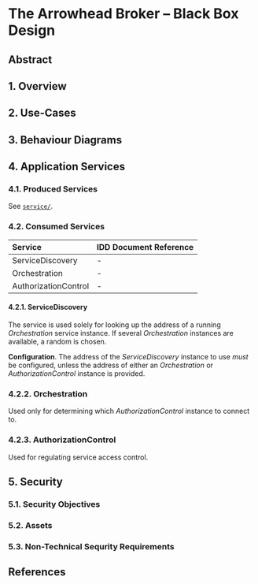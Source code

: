 # The Arrowhead Broker – Black Box Design

## Abstract

## 1. Overview

## 2. Use-Cases

## 3. Behaviour Diagrams

## 4. Application Services

### 4.1. Produced Services

See [`service/`](service/).

### 4.2. Consumed Services

| Service              | IDD Document Reference                                |
|:---------------------|:------------------------------------------------------|
| ServiceDiscovery     | -                                                     |
| Orchestration        | -                                                     |
| AuthorizationControl | -                                                     |

#### 4.2.1. ServiceDiscovery

The service is used solely for looking up the address of a running
_Orchestration_ service instance. If several _Orchestration_ instances are
available, a random is chosen.

__Configuration__. The address of the _ServiceDiscovery_ instance to use _must_
be configured, unless the address of either an _Orchestration_ or
_AuthorizationControl_ instance is provided.

### 4.2.2. Orchestration

Used only for determining which _AuthorizationControl_ instance to connect to.

### 4.2.3. AuthorizationControl

Used for regulating service access control.

## 5. Security

### 5.1. Security Objectives

### 5.2. Assets

### 5.3. Non-Technical Sequrity Requirements

## References